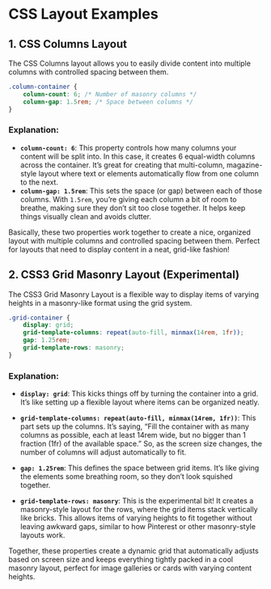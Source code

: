 # CSS Layout Examples

## 1. CSS Columns Layout

The CSS Columns layout allows you to easily divide content into multiple columns with controlled spacing between them.

```css
.column-container {
	column-count: 6; /* Number of masonry columns */
	column-gap: 1.5rem; /* Space between columns */
}
```

### Explanation:

-   **`column-count: 6`**: This property controls how many columns your content will be split into. In this case, it creates 6 equal-width columns across the container. It’s great for creating that multi-column, magazine-style layout where text or elements automatically flow from one column to the next.
-   **`column-gap: 1.5rem`**: This sets the space (or gap) between each of those columns. With `1.5rem`, you’re giving each column a bit of room to breathe, making sure they don’t sit too close together. It helps keep things visually clean and avoids clutter.

Basically, these two properties work together to create a nice, organized layout with multiple columns and controlled spacing between them. Perfect for layouts that need to display content in a neat, grid-like fashion!

## 2. CSS3 Grid Masonry Layout (Experimental)

The CSS3 Grid Masonry Layout is a flexible way to display items of varying heights in a masonry-like format using the grid system.

```css
.grid-container {
	display: grid;
	grid-template-columns: repeat(auto-fill, minmax(14rem, 1fr));
	gap: 1.25rem;
	grid-template-rows: masonry;
}
```

### Explanation:

-   **`display: grid`**: This kicks things off by turning the container into a grid. It’s like setting up a flexible layout where items can be organized neatly.
-   **`grid-template-columns: repeat(auto-fill, minmax(14rem, 1fr))`**: This part sets up the columns. It’s saying, “Fill the container with as many columns as possible, each at least 14rem wide, but no bigger than 1 fraction (1fr) of the available space.” So, as the screen size changes, the number of columns will adjust automatically to fit.
-   **`gap: 1.25rem`**: This defines the space between grid items. It’s like giving the elements some breathing room, so they don’t look squished together.

-   **`grid-template-rows: masonry`**: This is the experimental bit! It creates a masonry-style layout for the rows, where the grid items stack vertically like bricks. This allows items of varying heights to fit together without leaving awkward gaps, similar to how Pinterest or other masonry-style layouts work.

Together, these properties create a dynamic grid that automatically adjusts based on screen size and keeps everything tightly packed in a cool masonry layout, perfect for image galleries or cards with varying content heights.
